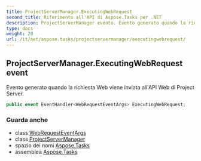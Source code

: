 ```yaml
---
title: ProjectServerManager.ExecutingWebRequest
second_title: Riferimento all'API di Aspose.Tasks per .NET
description: ProjectServerManager evento. Evento generato quando la richiesta Web viene inviata allAPI Web di Project Server.
type: docs
weight: 20
url: /it/net/aspose.tasks/projectservermanager/executingwebrequest/
---
```

## ProjectServerManager.ExecutingWebRequest event

Evento generato quando la richiesta Web viene inviata all'API Web di Project Server.

```csharp
public event EventHandler<WebRequestEventArgs> ExecutingWebRequest;
```

### Guarda anche

* class [WebRequestEventArgs](../../webrequesteventargs/)
* class [ProjectServerManager](../)
* spazio dei nomi [Aspose.Tasks](../../projectservermanager/)
* assemblea [Aspose.Tasks](../../../)


